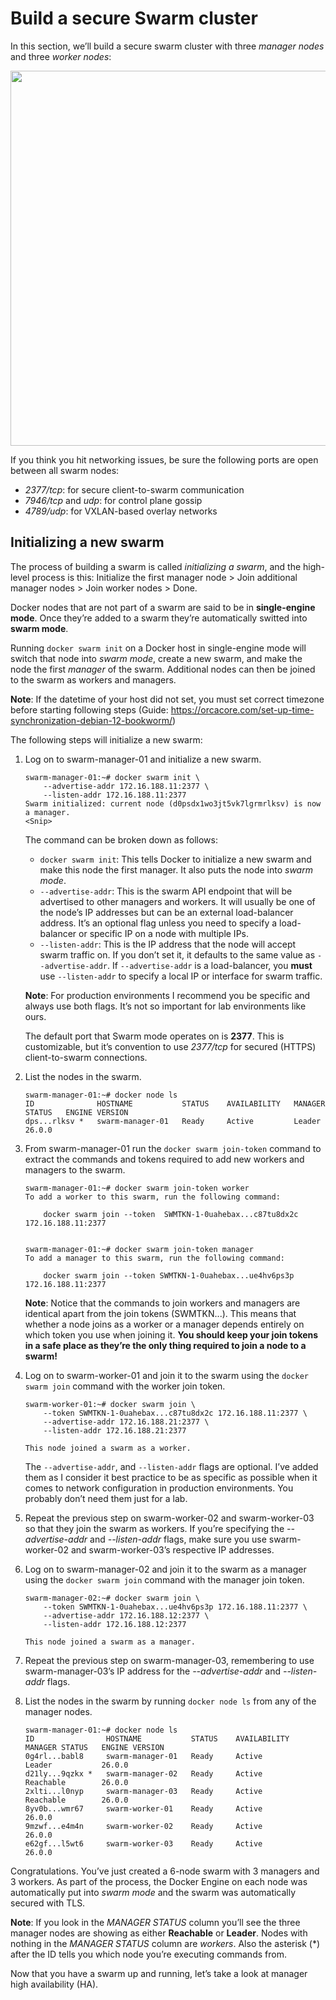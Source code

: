 # Build a secure Swarm cluster

In this section, we’ll build a secure swarm cluster with three *manager nodes* and three
*worker nodes*:

<p align="center">
  <img src="https://github.com/rezaharasani/deploying-apps-with-docker-stacks/assets/73277136/de59ecad-d76a-47c6-9b51-c4e7dea34459" width="600"/>
</p>

If you think you hit networking issues, be sure the following ports are open between all swarm nodes:
  - *2377/tcp*: for secure client-to-swarm communication  
  - *7946/tcp* and *udp*: for control plane gossip  
  - *4789/udp*: for VXLAN-based overlay networks  

## Initializing a new swarm  
The process of building a swarm is called *initializing a swarm*, and the high-level process is this: Initialize the first manager node > Join additional manager nodes > Join worker nodes > Done.  

Docker nodes that are not part of a swarm are said to be in **single-engine mode**. Once they’re added to a swarm they’re automatically switted into **swarm mode**.  

Running `docker swarm init` on a Docker host in single-engine mode will switch that node into *swarm mode*, create a new swarm, and make the node the first *manager* of the swarm. Additional nodes can then be joined to the swarm as workers and managers.  

**Note**: If the datetime of your host did not set, you must set correct timezone before starting following steps (Guide: https://orcacore.com/set-up-time-synchronization-debian-12-bookworm/)  

The following steps will initialize a new swarm:  

1. Log on to swarm-manager-01 and initialize a new swarm.  
    ```
    swarm-manager-01:~# docker swarm init \
        --advertise-addr 172.16.188.11:2377 \
        --listen-addr 172.16.188.11:2377
    Swarm initialized: current node (d0psdx1wo3jt5vk7lgrmrlksv) is now a manager.
    <Snip>
    ```

    The command can be broken down as follows:  

      -  `docker swarm init`: This tells Docker to initialize a new swarm and make this node the first manager. It also puts the node into *swarm mode*.  
      - `--advertise-addr`: This is the swarm API endpoint that will be advertised to other managers and workers. It will usually be one of the node’s IP addresses but can be an external load-balancer address. It’s an optional flag unless you need to specify a load-balancer or specific IP on a node with multiple IPs.  
      - `--listen-addr`: This is the IP address that the node will accept swarm traffic on. If you don’t set it, it defaults to the same value as `--advertise-addr`. If `--advertise-addr` is a load-balancer, you **must** use `--listen-addr` to specify a local IP or interface for swarm traffic.  

    **Note**: For production environments I recommend you be specific and always use both flags. It’s not so important for lab environments like ours.  

    The default port that Swarm mode operates on is **2377**. This is customizable, but it’s convention to use *2377/tcp* for secured (HTTPS) client-to-swarm connections.  

2. List the nodes in the swarm.  
    ```
    swarm-manager-01:~# docker node ls
    ID              HOSTNAME           STATUS    AVAILABILITY   MANAGER STATUS   ENGINE VERSION
    dps...rlksv *   swarm-manager-01   Ready     Active         Leader           26.0.0
    
    ```

3. From swarm-manager-01 run the `docker swarm join-token` command to extract the commands and tokens required to add new workers and managers to the swarm.  
    ```
    swarm-manager-01:~# docker swarm join-token worker 
    To add a worker to this swarm, run the following command:
    
        docker swarm join --token  SWMTKN-1-0uahebax...c87tu8dx2c 172.16.188.11:2377

    
    swarm-manager-01:~# docker swarm join-token manager 
    To add a manager to this swarm, run the following command:
    
        docker swarm join --token SWMTKN-1-0uahebax...ue4hv6ps3p 172.16.188.11:2377
    ```  

    **Note**: Notice that the commands to join workers and managers are identical apart from the join tokens (SWMTKN...). This means that whether a node joins as a worker or a manager depends entirely on which token you use when joining it. **You should keep your join tokens in a safe place as they’re the only thing required to join a node to a swarm!**  


4. Log on to swarm-worker-01 and join it to the swarm using the `docker swarm join` command with the worker join token.  
    ```
    swarm-worker-01:~# docker swarm join \
        --token SWMTKN-1-0uahebax...c87tu8dx2c 172.16.188.11:2377 \
        --advertise-addr 172.16.188.21:2377 \
        --listen-addr 172.16.188.21:2377
    
    This node joined a swarm as a worker.
    ```  

    The `--advertise-addr`, and `--listen-addr` flags are optional. I’ve added them as I consider it best practice to be as specific as possible when it comes to network configuration in production environments. You probably don’t need them just for a lab.  

5. Repeat the previous step on swarm-worker-02 and swarm-worker-03 so that they join the swarm as workers. If you’re specifying the *--advertise-addr* and *--listen-addr* flags, make sure you use swarm-worker-02 and swarm-worker-03’s respective IP addresses.  

6. Log on to swarm-manager-02 and join it to the swarm as a manager using the `docker swarm join` command with the manager join token.  
    ```
    swarm-manager-02:~# docker swarm join \
        --token SWMTKN-1-0uahebax...ue4hv6ps3p 172.16.188.11:2377 \
        --advertise-addr 172.16.188.12:2377 \
        --listen-addr 172.16.188.12:2377
    
    This node joined a swarm as a manager.
    ```

7. Repeat the previous step on swarm-manager-03, remembering to use swarm-manager-03’s IP address for the *--advertise-addr* and *--listen-addr* flags.

8. List the nodes in the swarm by running `docker node ls` from any of the manager nodes.  
    ```
    swarm-manager-01:~# docker node ls
    ID                HOSTNAME           STATUS    AVAILABILITY   MANAGER STATUS   ENGINE VERSION
    0g4rl...babl8     swarm-manager-01   Ready     Active         Leader           26.0.0
    d21ly...9qzkx *   swarm-manager-02   Ready     Active         Reachable        26.0.0
    2xlti...l0nyp     swarm-manager-03   Ready     Active         Reachable        26.0.0
    8yv0b...wmr67     swarm-worker-01    Ready     Active                          26.0.0
    9mzwf...e4m4n     swarm-worker-02    Ready     Active                          26.0.0
    e62gf...l5wt6     swarm-worker-03    Ready     Active                          26.0.0
    ```

Congratulations. You’ve just created a 6-node swarm with 3 managers and 3 workers. As part of the process, the Docker Engine on each node was automatically put into *swarm mode* and the swarm was automatically secured with TLS.  

**Note**: If you look in the *MANAGER STATUS* column you’ll see the three manager nodes are showing as either **Reachable** or **Leader**. Nodes with nothing in the *MANAGER STATUS* column are *workers*. Also the asterisk (*) after the ID tells you which node you’re executing commands from.  

Now that you have a swarm up and running, let’s take a look at manager high availability (HA).


## 
